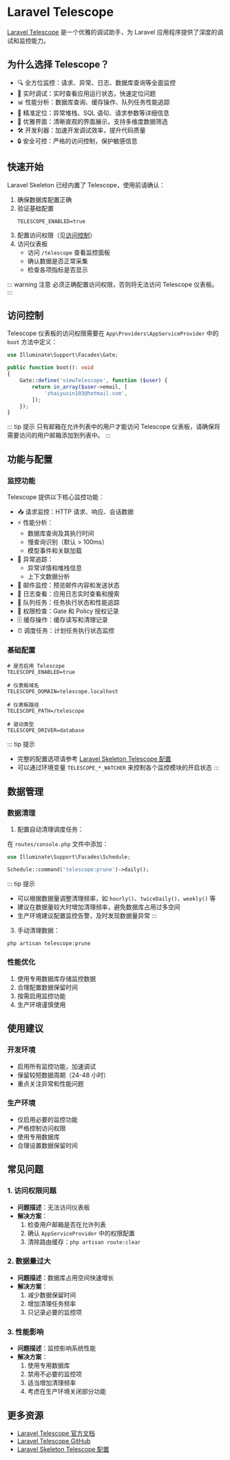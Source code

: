 # Laravel Telescope

[Laravel Telescope](https://laravel.com/docs/telescope) 是一个优雅的调试助手，为 Laravel 应用程序提供了深度的调试和监控能力。

## 为什么选择 Telescope？

- 🔍 全方位监控：请求、异常、日志、数据库查询等全面监控
- 🚀 实时调试：实时查看应用运行状态，快速定位问题
- 📊 性能分析：数据库查询、缓存操作、队列任务性能追踪
- 🎯 精准定位：异常堆栈、SQL 语句、请求参数等详细信息
- 📱 优雅界面：清晰直观的界面展示，支持多维度数据筛选
- 🛠 开发利器：加速开发调试效率，提升代码质量
- 🔒 安全可控：严格的访问控制，保护敏感信息

## 快速开始

Laravel Skeleton 已经内置了 Telescope，使用前请确认：

1. 确保数据库配置正确
2. 验证基础配置
   ```env
   TELESCOPE_ENABLED=true
   ```
3. 配置访问权限（见[访问控制](#访问控制)）
4. 访问仪表板
   - 访问 `/telescope` 查看监控面板
   - 确认数据是否正常采集
   - 检查各项指标是否显示

::: warning 注意
必须正确配置访问权限，否则将无法访问 Telescope 仪表板。
:::

## 访问控制

Telescope 仪表板的访问权限需要在 `App\Providers\AppServiceProvider` 中的 `boot` 方法中定义：

```php
use Illuminate\Support\Facades\Gate;

public function boot(): void
{
    Gate::define('viewTelescope', function ($user) {
        return in_array($user->email, [
            'zhaiyuxin103@hotmail.com',
        ]);
    });
}
```

::: tip 提示
只有邮箱在允许列表中的用户才能访问 Telescope 仪表板，请确保将需要访问的用户邮箱添加到列表中。
:::

## 功能与配置

### 监控功能

Telescope 提供以下核心监控功能：

- 📥 请求监控：HTTP 请求、响应、会话数据
- ⚡ 性能分析：
  - 数据库查询及其执行时间
  - 慢查询识别（默认 > 100ms）
  - 模型事件和关联加载
- 🎯 异常追踪：
  - 异常详情和堆栈信息
  - 上下文数据分析
- 📨 邮件监控：预览邮件内容和发送状态
- 📝 日志查看：应用日志实时查看和搜索
- 🔄 队列任务：任务执行状态和性能追踪
- 🔐 权限检查：Gate 和 Policy 授权记录
- 🗄️ 缓存操作：缓存读写和清理记录
- ⏰ 调度任务：计划任务执行状态监控

### 基础配置

```env
# 是否启用 Telescope
TELESCOPE_ENABLED=true

# 仪表板域名
TELESCOPE_DOMAIN=telescope.localhost

# 仪表板路径
TELESCOPE_PATH=/telescope

# 驱动类型
TELESCOPE_DRIVER=database
```

::: tip 提示

- 完整的配置选项请参考 [Laravel Skeleton Telescope 配置](https://github.com/zhaiyuxin103/laravel-skeleton/blob/main/config/telescope.php)
- 可以通过环境变量 `TELESCOPE_*_WATCHER` 来控制各个监控模块的开启状态
  :::

## 数据管理

### 数据清理

1. 配置自动清理调度任务：

在 `routes/console.php` 文件中添加：

```php
use Illuminate\Support\Facades\Schedule;

Schedule::command('telescope:prune')->daily();
```

::: tip 提示

- 可以根据数据量调整清理频率，如 `hourly()`、`twiceDaily()`、`weekly()` 等
- 建议在数据量较大时增加清理频率，避免数据库占用过多空间
- 生产环境建议配置监控告警，及时发现数据量异常
  :::

3. 手动清理数据：

```bash
php artisan telescope:prune
```

### 性能优化

1. 使用专用数据库存储监控数据
2. 合理配置数据保留时间
3. 按需启用监控功能
4. 生产环境谨慎使用

## 使用建议

### 开发环境

- 启用所有监控功能，加速调试
- 保留较短数据周期（24-48 小时）
- 重点关注异常和性能问题

### 生产环境

- 仅启用必要的监控功能
- 严格控制访问权限
- 使用专用数据库
- 合理设置数据保留时间

## 常见问题

### 1. 访问权限问题

- **问题描述**：无法访问仪表板
- **解决方案**：
  1. 检查用户邮箱是否在允许列表
  2. 确认 `AppServiceProvider` 中的权限配置
  3. 清除路由缓存：`php artisan route:clear`

### 2. 数据量过大

- **问题描述**：数据库占用空间快速增长
- **解决方案**：
  1. 减少数据保留时间
  2. 增加清理任务频率
  3. 只记录必要的监控项

### 3. 性能影响

- **问题描述**：监控影响系统性能
- **解决方案**：
  1. 使用专用数据库
  2. 禁用不必要的监控项
  3. 适当增加清理频率
  4. 考虑在生产环境关闭部分功能

## 更多资源

- [Laravel Telescope 官方文档](https://laravel.com/docs/telescope)
- [Laravel Telescope GitHub](https://github.com/laravel/telescope)
- [Laravel Skeleton Telescope 配置](https://github.com/zhaiyuxin103/laravel-skeleton/blob/main/config/telescope.php)
